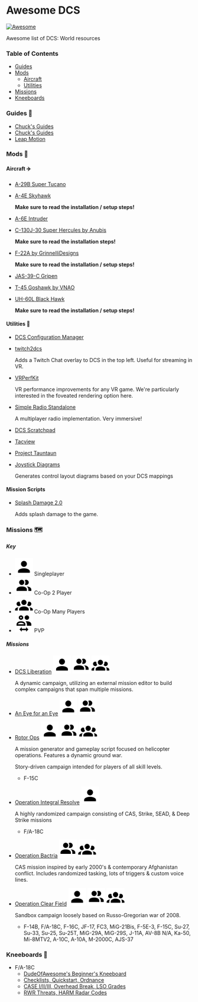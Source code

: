 # Awesome DCS

[![Awesome](https://awesome.re/badge.svg)](https://awesome.re)

Awesome list of DCS: World resources

### Table of Contents

-   [Guides](#guides-📄)
-   [Mods](#mods-🧩)
    -   [Aircraft](#aircraft-✈️)
    -   [Utilities](#utilities-🔧)
-   [Missions](#missions-🗺)
-   [Kneeboards](#kneeboards-📝)

### Guides 📄

-   [Chuck's Guides](https://www.mudspike.com/chucks-guides-dcs/)
-   [Chuck's Guides](https://www.mudspike.com/chucks-guides-dcs/)
-   [Leap Motion](https://forum.dcs.world/topic/285166-my-procedure-for-leap-motion-working-perfectly-in-dcs/#comment-4820137)

### Mods 🧩

#### Aircraft ✈️

-   [A-29B Super Tucano](https://github.com/luizrenault/a-29b-community)
-   [A-4E Skyhawk](https://github.com/heclak/community-a4e-c)

    **Make sure to read the installation / setup steps!**

-   [A-6E Intruder](https://github.com/CorsairCat/DCS-A-6E-Intruder)
-   [C-130J-30 Super Hercules by Anubis](https://forums.eagle.ru/topic/252075-dcs-super-hercules-mod-by-anubis/)

    **Make sure to read the installation steps!**

-   [F-22A by GrinnelliDesigns](https://fsoutlet.com/f22/)

    **Make sure to read the installation / setup steps!**

-   [JAS-39-C Gripen](https://github.com/whisky-actual/Community-JAS-39-C)
-   [T-45 Goshawk by VNAO](https://forums.eagle.ru/topic/203816-vnao-t-45-goshawk/)
-   [UH-60L Black Hawk](https://github.com/Kinkkujuustovoileipa/uh-60l)

    **Make sure to read the installation / setup steps!**

#### Utilities 🔧

-   [DCS Configuration Manager](https://github.com/TheFitzZZ/DCS-Config-Manager)
-   [twitch2dcs](https://github.com/jeffboulanger/twitch2dcs)

    Adds a Twitch Chat overlay to DCS in the top left. Useful for streaming in VR.

-   [VRPerfKit](https://github.com/fholger/vrperfkit)

    VR performance improvements for any VR game. We're particularly interested in the foveated rendering option here.

-   [Simple Radio Standalone](http://dcssimpleradio.com/gettingstarted/)

    A multiplayer radio implementation. Very immersive!

-   [DCS Scratchpad](https://github.com/rkusa/dcs-scratchpad)
-   [Tacview](https://www.tacview.net/)
-   [Project Tauntaun](https://github.com/UOAF/project-tauntaun)
-   [Joystick Diagrams](https://joystick-diagrams.com/)

    Generates control layout diagrams based on your DCS mappings

#### Mission Scripts

-   [Splash Damage 2.0](https://forum.dcs.world/topic/289290-splash-damage-20-script-make-explosions-better/)

    Adds splash damage to the game.

### Missions 🗺

##### Key

-   ![Solo](/assets/account.svg) Singleplayer
-   ![Co-Op 2 player](/assets/account-multiple.svg) Co-Op 2 Player
-   ![Co-Op Many](/assets/account-group.svg) Co-Op Many Players
-   ![PVP](/assets/account-switch-outline.svg) PVP

##### Missions

-   [DCS Liberation](https://github.com/dcs-liberation/dcs_liberation)
    ![solo](/assets/account.svg)
    ![2 player](/assets/account-multiple.svg)
    ![Co-Op Many](/assets/account-group.svg)

    A dynamic campaign, utilizing an external mission editor to build complex campaigns that span multiple missions.

-   [An Eye for an Eye](https://forum.dcs.world/topic/117887-an-eye-for-an-eye-v09-single-player2-player-for-f-15c) ![solo](/assets/account.svg) ![2 player](/assets/account-multiple.svg)
-   [Rotor Ops](https://dcs-helicopters.com/)
    ![solo](/assets/account.svg)
    ![2 player](/assets/account-multiple.svg)
    ![Co-Op Many](/assets/account-group.svg)

    A mission generator and gameplay script focused on helicopter operations. Features a dynamic ground war.


    Story-driven campaign intended for players of all skill levels.

    -   F-15C

-   [Operation Integral Resolve](https://www.digitalcombatsimulator.com/en/files/3309469/)
    ![solo](/assets/account.svg)

    A highly randomized campaign consisting of CAS, Strike, SEAD, & Deep Strike missions

    -   F/A-18C

-   [Operation Bactria](https://www.digitalcombatsimulator.com/en/files/201633/)
    ![2 player](/assets/account-multiple.svg)
    ![Co-Op Many](/assets/account-group.svg)

    CAS mission inspired by early 2000's & contemporary Afghanistan conflict. Includes randomized tasking, lots of triggers & custom voice lines.

-   [Operation Clear Field](https://www.digitalcombatsimulator.com/en/files/3306039/)
    ![solo](/assets/account.svg)
    ![2 player](/assets/account-multiple.svg)
    ![Co-Op Many](/assets/account-group.svg)

    Sandbox campaign loosely based on Russo-Gregorian war of 2008.

    -   F-14B, F/A-18C, F-16C, JF-17, FC3, MiG-21Bis, F-5E-3, F-15C, Su-27, Su-33, Su-25, Su-25T, MiG-29A, MiG-29S, J-11A, AV-8B N/A, Ka-50, Mi-8MTV2, A-10C, A-10A, M-2000C, AJS-37

### Kneeboards 📝

-   F/A-18C
    -   [DudeOfAwesome's Beginner's Kneeboard](https://github.com/dudeofawesome/dcs-kneeboards)
    -   [Checklists, Quickstart, Ordnance](https://www.digitalcombatsimulator.com/en/files/3314313/)
    -   [CASE I/II/III, Overhead Break, LSO Grades](https://www.digitalcombatsimulator.com/en/files/3314314/)
    -   [RWR Threats, HARM Radar Codes](https://www.digitalcombatsimulator.com/en/files/3314315/)
